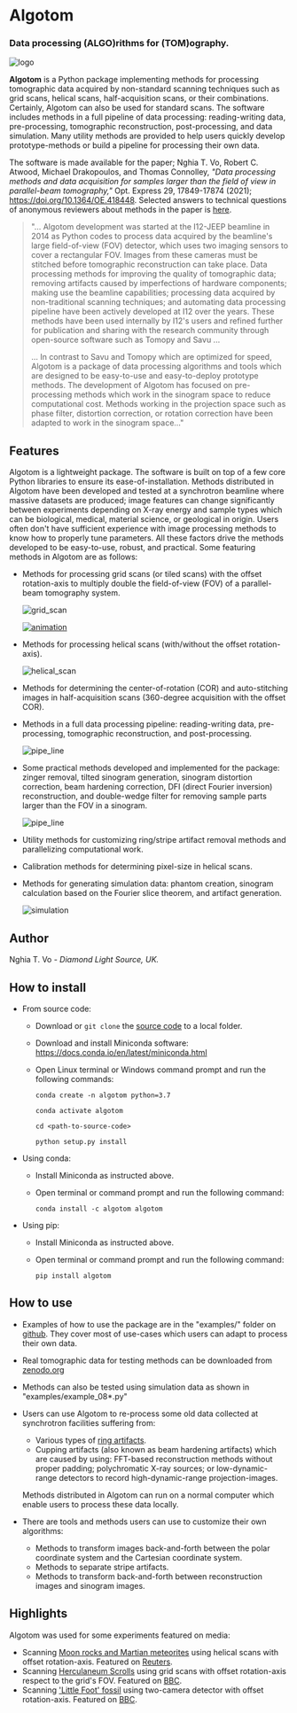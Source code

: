 # Algotom
### Data processing (**ALGO**)rithms for (**TOM**)ography.

![logo](figs/readme/logo2.png)

**Algotom** is a Python package implementing methods for processing tomographic
data acquired by non-standard scanning techniques such as grid scans, helical 
scans, half-acquisition scans, or their combinations. Certainly, Algotom can 
also be used for standard scans. The software includes methods in a full 
pipeline of data processing: reading-writing data, pre-processing, tomographic 
reconstruction, post-processing, and data simulation. Many utility methods are 
provided to help users quickly develop prototype-methods or build a pipeline for
processing their own data.

The software is made available for the paper; Nghia T. Vo, Robert C. Atwood, 
Michael Drakopoulos, and Thomas Connolley, *"Data processing methods and data 
acquisition for samples larger than the field of view in parallel-beam tomography,"* 
Opt. Express 29, 17849-17874 (2021); https://doi.org/10.1364/OE.418448. Selected
answers to technical questions of anonymous reviewers about methods in the paper
is [here](https://www.researchgate.net/profile/Nghia-T-Vo/publication/351559034_Selected_replies_to_technical_questions_from_reviewerspdf/data/609d2c69a6fdcc9aa7e697ea/Selected-replies-to-technical-questions-from-reviewers.pdf).     

> "... Algotom development was started at the I12-JEEP beamline in 2014 as Python
> codes to process data acquired by the beamline's large field-of-view (FOV) detector, 
> which uses two imaging sensors to cover a rectangular FOV. Images from these 
> cameras must be stitched before tomographic reconstruction can take place. 
> Data processing methods for improving the quality of tomographic data; 
> removing artifacts caused by imperfections of hardware components; 
> making use the beamline capabilities; processing data acquired by non-traditional
> scanning techniques; and automating data processing pipeline have been actively
> developed at I12 over the years. These methods have been used internally by I12's
> users and refined further for publication and sharing with the research community
> through open-source software such as Tomopy and Savu ...
> 
> ... In contrast to Savu and Tomopy which are optimized for speed, Algotom is a 
> package of data processing algorithms and tools which are designed to be 
> easy-to-use and easy-to-deploy prototype methods. The development of Algotom 
> has focused on pre-processing methods which work in the sinogram space to 
> reduce computational cost. Methods working in the projection space such as 
> phase filter, distortion correction, or rotation correction have been adapted 
> to work in the sinogram space..." 

Features
--------
Algotom is a lightweight package. The software is built on top of a few core
Python libraries to ensure its ease-of-installation. Methods distributed in 
Algotom have been developed and tested at a synchrotron beamline where massive
datasets are produced; image features can change significantly between 
experiments depending on X-ray energy and sample types which can be biological, 
medical, material science, or geological in origin. Users often don't have 
sufficient experience with image processing methods to know how to properly 
tune parameters. All these factors drive the methods developed to be 
easy-to-use, robust, and practical. Some featuring methods in 
Algotom are as follows:
- Methods for processing grid scans (or tiled scans) with the offset rotation-axis 
  to multiply double the field-of-view (FOV) of a parallel-beam tomography system.
  
  ![grid_scan](figs/readme/grid_scan.jpg)
 
  [![animation](figs/readme/thumbnail.png)](https://www.youtube.com/watch?v=CNRGutasp0c)
  
- Methods for processing helical scans (with/without the offset rotation-axis).
  
  ![helical_scan](figs/readme/helical_scan.jpg)

- Methods for determining the center-of-rotation (COR) and auto-stitching images 
  in half-acquisition scans (360-degree acquisition with the offset COR).
  
- Methods in a full data processing pipeline: reading-writing data, 
  pre-processing, tomographic reconstruction, and post-processing.
  
  ![pipe_line](figs/readme/data_processing_space.png) 

- Some practical methods developed and implemented for the package:
  zinger removal, tilted sinogram generation, sinogram distortion correction, 
  beam hardening correction, DFI (direct Fourier inversion) reconstruction, 
  and double-wedge filter for removing sample parts larger than the FOV in
  a sinogram.
  
  ![pipe_line](figs/readme/double_wedge_filter.jpg)
  
- Utility methods for customizing ring/stripe artifact removal methods and 
  parallelizing computational work.
- Calibration methods for determining pixel-size in helical scans.
- Methods for generating simulation data: phantom creation, sinogram calculation
  based on the Fourier slice theorem, and artifact generation.
  
  ![simulation](figs/readme/simulation.png)

Author
------

Nghia T. Vo - *Diamond Light Source, UK.*  

How to install
--------------
- From source code:
  - Download or `git clone` the [source code](https://github.com/algotom/algotom) to a local folder.
  - Download and install Miniconda software: https://docs.conda.io/en/latest/miniconda.html
  - Open Linux terminal or Windows command prompt and run the following commands:
      
      `conda create -n algotom python=3.7`
      
      `conda activate algotom`
      
      `cd <path-to-source-code>`
      
      `python setup.py install`
 - Using conda:
    + Install Miniconda as instructed above.
    + Open terminal or command prompt and run the following command:
      
      `conda install -c algotom algotom`

- Using pip:
    + Install Miniconda as instructed above.
    + Open terminal or command prompt and run the following command:
  
      `pip install algotom`


 How to use
----------
 
- Examples of how to use the package are in the "examples/" folder on [github](https://github.com/algotom/algotom). 
  They cover most of use-cases which users can adapt to process their own data.
- Real tomographic data for testing methods can be downloaded from [zenodo.org](https://www.zenodo.org/search?page=1&size=20&q=tomographic%20data%20nghia%20vo&type=dataset)
- Methods can also be tested using simulation data as shown in "examples/example_08*.py"
- Users can use Algotom to re-process some old data collected at synchrotron facilities suffering from:
  + Various types of [ring artifacts](https://sarepy.readthedocs.io/). 
  + Cupping artifacts (also known as beam hardening artifacts) which 
    are caused by using: FFT-based reconstruction methods without proper padding; 
    polychromatic X-ray sources; or low-dynamic-range detectors to record 
    high-dynamic-range projection-images.       
  
  Methods distributed in Algotom can run on a normal computer which enable users
  to process these data locally. 
- There are tools and methods users can use to customize their own algorithms:
  + Methods to transform images back-and-forth between the polar coordinate 
    system and the Cartesian coordinate system.
  + Methods to separate stripe artifacts.
  + Methods to transform back-and-forth between reconstruction images and 
    sinogram images.
 
Highlights
-----------

Algotom was used for some experiments featured on media:
- Scanning [Moon rocks and Martian meteorites](https://www.diamond.ac.uk/Home/News/LatestNews/2019/17-07-2019.html) 
  using helical scans with offset rotation-axis. Featured on [Reuters](https://www.reuters.com/article/idUKKCN1UC16V?edition-redirect=uk).
- Scanning [Herculaneum Scrolls](https://www.diamond.ac.uk/Home/News/LatestNews/2019/03-10-2019.html) 
  using grid scans with offset rotation-axis respect to the grid's FOV. Featured on [BBC](https://www.bbc.co.uk/news/av/uk-england-oxfordshire-49926789).
- Scanning ['Little Foot' fossil](https://www.diamond.ac.uk/Home/News/LatestNews/2021/02-03-21.html) 
  using two-camera detector with offset rotation-axis. Featured on [BBC](https://www.bbc.co.uk/news/science-environment-56241509). 
